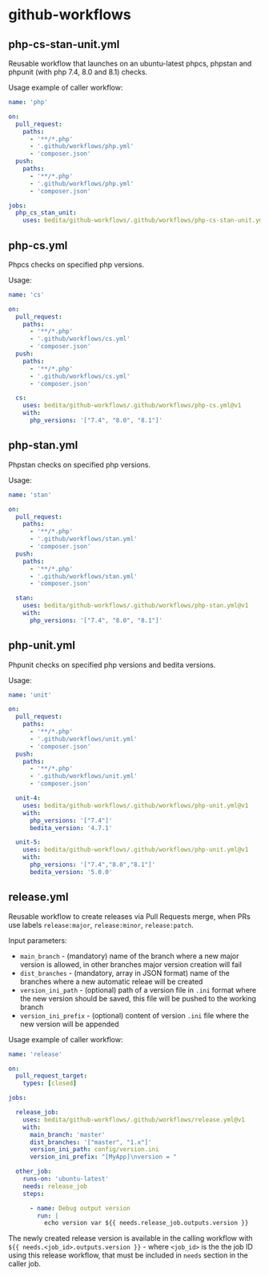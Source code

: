 # github-workflows

## php-cs-stan-unit.yml

Reusable workflow that launches on an ubuntu-latest phpcs, phpstan and phpunit (with php 7.4, 8.0 and 8.1) checks.

Usage example of caller workflow:

```yaml
name: 'php'

on:
  pull_request:
    paths:
      - '**/*.php'
      - '.github/workflows/php.yml'
      - 'composer.json'
  push:
    paths:
      - '**/*.php'
      - '.github/workflows/php.yml'
      - 'composer.json'

jobs:
  php_cs_stan_unit:
    uses: bedita/github-workflows/.github/workflows/php-cs-stan-unit.yml@v1
```

## php-cs.yml

Phpcs checks on specified php versions.

Usage:

```yaml
name: 'cs'

on:
  pull_request:
    paths:
      - '**/*.php'
      - '.github/workflows/cs.yml'
      - 'composer.json'
  push:
    paths:
      - '**/*.php'
      - '.github/workflows/cs.yml'
      - 'composer.json'

  cs:
    uses: bedita/github-workflows/.github/workflows/php-cs.yml@v1
    with:
      php_versions: '["7.4", "8.0", "8.1"]'
```

## php-stan.yml

Phpstan checks on specified php versions.

Usage:

```yaml
name: 'stan'

on:
  pull_request:
    paths:
      - '**/*.php'
      - '.github/workflows/stan.yml'
      - 'composer.json'
  push:
    paths:
      - '**/*.php'
      - '.github/workflows/stan.yml'
      - 'composer.json'

  stan:
    uses: bedita/github-workflows/.github/workflows/php-stan.yml@v1
    with:
      php_versions: '["7.4", "8.0", "8.1"]'
```

## php-unit.yml

Phpunit checks on specified php versions and bedita versions.

Usage:

```yaml
name: 'unit'

on:
  pull_request:
    paths:
      - '**/*.php'
      - '.github/workflows/unit.yml'
      - 'composer.json'
  push:
    paths:
      - '**/*.php'
      - '.github/workflows/unit.yml'
      - 'composer.json'

  unit-4:
    uses: bedita/github-workflows/.github/workflows/php-unit.yml@v1
    with:
      php_versions: '["7.4"]'
      bedita_version: '4.7.1'

  unit-5:
    uses: bedita/github-workflows/.github/workflows/php-unit.yml@v1
    with:
      php_versions: '["7.4","8.0","8.1"]'
      bedita_version: '5.0.0'
```

## release.yml

Reusable workflow to create releases via Pull Requests merge, when PRs use labels `release:major`, `release:minor`, `release:patch`.

Input parameters:

* `main_branch` - (mandatory) name of the branch where a new major version is allowed, in other branches major version creation will fail
* `dist_branches` - (mandatory, array in JSON format) name of the branches where a new automatic releae will be created
* `version_ini_path` - (optional) path of a version file in `.ini` format where the new version should be saved, this file will be pushed to the working branch
* `version_ini_prefix` - (optional) content of version `.ini` file where the new version will be appended

Usage example of caller workflow:

```yaml
name: 'release'

on:
  pull_request_target:
    types: [closed]

jobs:

  release_job:
    uses: bedita/github-workflows/.github/workflows/release.yml@v1
    with:
      main_branch: 'master'
      dist_branches: '["master", "1.x"]'
      version_ini_path: config/version.ini
      version_ini_prefix: "[MyApp]\nversion = "

  other_job:
    runs-on: 'ubuntu-latest'
    needs: release_job
    steps:

      - name: Debug output version
        run: |
          echo version var ${{ needs.release_job.outputs.version }}
```

The newly created release version is available in the calling workflow with `${{ needs.<job_id>.outputs.version }}` - where `<job_id>` is the the job ID using this release workflow, that must be included in `needs` section in the caller job.
